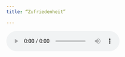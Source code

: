 ```yaml
---
title: “Zufriedenheit”

---
```


<audio controls>
  <source src="/assets/recs/Zufriedenheit.mp3" type="audio/mpeg">
Your browser does not support the audio element.
</audio>
